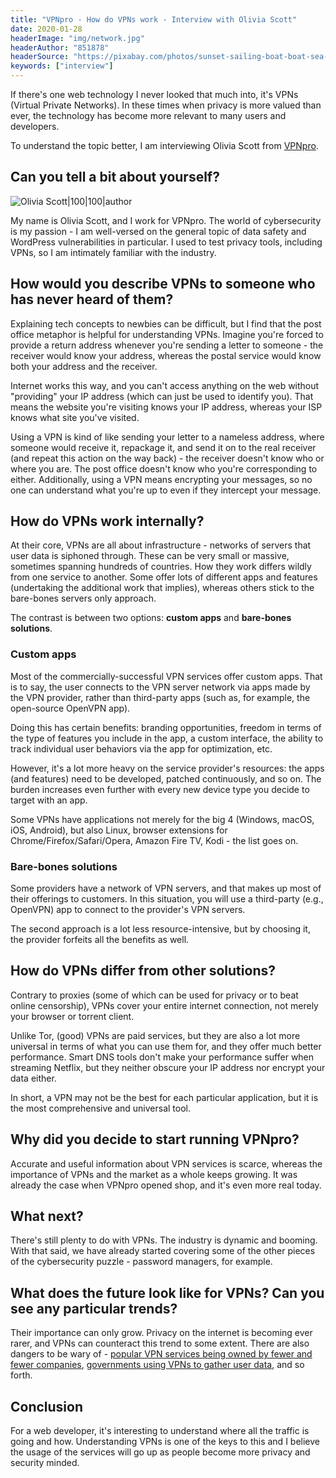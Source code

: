 ```yaml
---
title: "VPNpro - How do VPNs work - Interview with Olivia Scott"
date: 2020-01-28
headerImage: "img/network.jpg"
headerAuthor: "851878"
headerSource: "https://pixabay.com/photos/sunset-sailing-boat-boat-sea-ship-675847/"
keywords: ["interview"]
---
```


If there's one web technology I never looked that much into, it's VPNs (Virtual Private Networks). In these times when privacy is more valued than ever, the technology has become more relevant to many users and developers.

To understand the topic better, I am interviewing Olivia Scott from [VPNpro](https://vpnpro.com/).

## Can you tell a bit about yourself?

![Olivia Scott|100|100|author](https://www.gravatar.com/avatar/b56ba101bd33d1e94d8ba1144a8e6fb3?s=200")

My name is Olivia Scott, and I work for VPNpro. The world of cybersecurity is my passion - I am well-versed on the general topic of data safety and WordPress vulnerabilities in particular. I used to test privacy tools, including VPNs, so I am intimately familiar with the industry.

## How would you describe VPNs to someone who has never heard of them?

Explaining tech concepts to newbies can be difficult, but I find that the post office metaphor is helpful for understanding VPNs. Imagine you're forced to provide a return address whenever you're sending a letter to someone - the receiver would know your address, whereas the postal service would know both your address and the receiver.

Internet works this way, and you can't access anything on the web without "providing" your IP address (which can just be used to identify you). That means the website you're visiting knows your IP address, whereas your ISP knows what site you've visited.

Using a VPN is kind of like sending your letter to a nameless address, where someone would receive it, repackage it, and send it on to the real receiver (and repeat this action on the way back) - the receiver doesn't know who or where you are. The post office doesn't know who you're corresponding to either. Additionally, using a VPN means encrypting your messages, so no one can understand what you're up to even if they intercept your message.

## How do VPNs work internally?

At their core, VPNs are all about infrastructure - networks of servers that user data is siphoned through. These can be very small or massive, sometimes spanning hundreds of countries. How they work differs wildly from one service to another. Some offer lots of different apps and features (undertaking the additional work that implies), whereas others stick to the bare-bones servers only approach.

The contrast is between two options: **custom apps** and **bare-bones solutions**.

### Custom apps

Most of the commercially-successful VPN services offer custom apps. That is to say, the user connects to the VPN server network via apps made by the VPN provider, rather than third-party apps (such as, for example, the open-source OpenVPN app).

Doing this has certain benefits: branding opportunities, freedom in terms of the type of features you include in the app, a custom interface, the ability to track individual user behaviors via the app for optimization, etc.

However, it's a lot more heavy on the service provider's resources: the apps (and features) need to be developed, patched continuously, and so on. The burden increases even further with every new device type you decide to target with an app.

Some VPNs have applications not merely for the big 4 (Windows, macOS, iOS, Android), but also Linux, browser extensions for Chrome/Firefox/Safari/Opera, Amazon Fire TV, Kodi - the list goes on.

### Bare-bones solutions

Some providers have a network of VPN servers, and that makes up most of their offerings to customers. In this situation, you will use a third-party (e.g., OpenVPN) app to connect to the provider's VPN servers.

The second approach is a lot less resource-intensive, but by choosing it, the provider forfeits all the benefits as well.

## How do VPNs differ from other solutions?

Contrary to proxies (some of which can be used for privacy or to beat online censorship), VPNs cover your entire internet connection, not merely your browser or torrent client.

Unlike Tor, (good) VPNs are paid services, but they are also a lot more universal in terms of what you can use them for, and they offer much better performance. Smart DNS tools don't make your performance suffer when streaming Netflix, but they neither obscure your IP address nor encrypt your data either.

In short, a VPN may not be the best for each particular application, but it is the most comprehensive and universal tool.

## Why did you decide to start running VPNpro?

Accurate and useful information about VPN services is scarce, whereas the importance of VPNs and the market as a whole keeps growing. It was already the case when VPNpro opened shop, and it's even more real today.

## What next?

There's still plenty to do with VPNs. The industry is dynamic and booming. With that said, we have already started covering some of the other pieces of the cybersecurity puzzle - password managers, for example.

## What does the future look like for VPNs? Can you see any particular trends?

Their importance can only grow. Privacy on the internet is becoming ever rarer, and VPNs can counteract this trend to some extent. There are also dangers to be wary of - [popular VPN services being owned by fewer and fewer companies](https://vpnpro.com/blog/hidden-vpn-owners-unveiled-97-vpns-23-companies/), [governments using VPNs to gather user data](https://vpnpro.com/blog/how-to-manipulate-google-play-rankings-and-get-280-million-installs/), and so forth.

## Conclusion

For a web developer, it's interesting to understand where all the traffic is going and how. Understanding VPNs is one of the keys to this and I believe the usage of the services will go up as people become more privacy and security minded.
